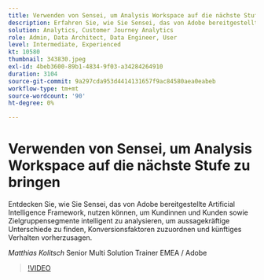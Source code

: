```yaml
---
title: Verwenden von Sensei, um Analysis Workspace auf die nächste Stufe zu bringen
description: Erfahren Sie, wie Sie Sensei, das von Adobe bereitgestellte Framework für künstliche Intelligenz, nutzen können, um Kunden und Zielgruppensegmente intelligent zu analysieren… (Beschreibungen sollten zwischen 60 und 160 Zeichen lang sein)
solution: Analytics, Customer Journey Analytics
role: Admin, Data Architect, Data Engineer, User
level: Intermediate, Experienced
kt: 10580
thumbnail: 343830.jpeg
exl-id: 4beb3600-89b1-4834-9f03-a34284264910
duration: 3104
source-git-commit: 9a297cda953d4414131657f9ac84580aea0eabeb
workflow-type: tm+mt
source-wordcount: '90'
ht-degree: 0%

---
```


# Verwenden von Sensei, um Analysis Workspace auf die nächste Stufe zu bringen

Entdecken Sie, wie Sie Sensei, das von Adobe bereitgestellte Artificial Intelligence Framework, nutzen können, um Kundinnen und Kunden sowie Zielgruppensegmente intelligent zu analysieren, um aussagekräftige Unterschiede zu finden, Konversionsfaktoren zuzuordnen und künftiges Verhalten vorherzusagen.

*Matthias Kolitsch* Senior Multi Solution Trainer EMEA / Adobe

>[!VIDEO](https://video.tv.adobe.com/v/343830/?quality=12&learn=on)
